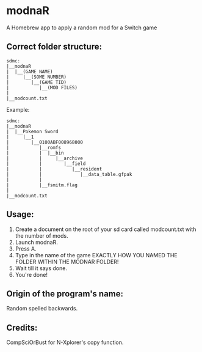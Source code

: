 # modnaR
A Homebrew app to apply a random mod for a Switch game

## Correct folder structure: 

```
sdmc:
|__modnaR
|  |__(GAME NAME)
|     |__(SOME NUMBER)
|        |__(GAME TID)
|           |__(MOD FILES)
|
|__modcount.txt

```

Example: 

```
sdmc:
|__modnaR
|  |__Pokemon Sword
|     |__1
|        |__0100ABF008968000
|           |__romfs
|           |  |__bin
|           |     |__archive
|           |        |__field
|           |           |__resident
|           |              |__data_table.gfpak
|           |
|           |__fsmitm.flag
|
|__modcount.txt

```

## Usage: 

1. Create a document on the root of your sd card called modcount.txt with the number of mods.  
2. Launch modnaR. 
3. Press A. 
4. Type in the name of the game EXACTLY HOW YOU NAMED THE FOLDER WITHIN THE MODNAR FOLDER!  
5. Wait till it says done.  
6. You're done!  

## Origin of the program's name: 

Random spelled backwards.  

## Credits: 

CompSciOrBust for N-Xplorer's copy function.  
